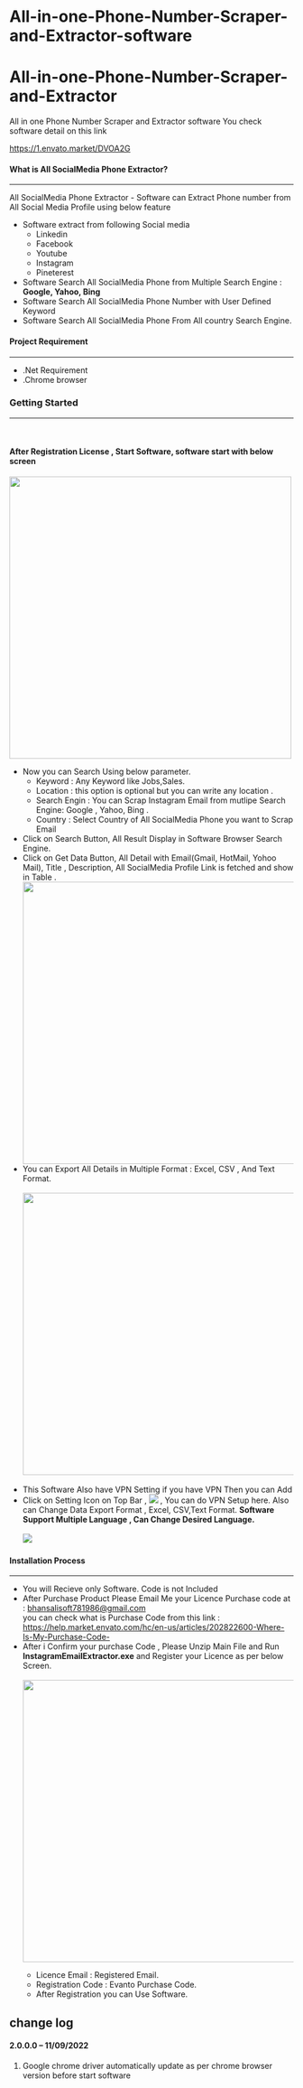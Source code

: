 # All-in-one-Phone-Number-Scraper-and-Extractor-software
# All-in-one-Phone-Number-Scraper-and-Extractor
All in one Phone Number Scraper and Extractor software
You check software detail on this link

https://1.envato.market/DVOA2G

<h4>What is All SocialMedia Phone Extractor?</h4>
            <hr class="notop">
            <p>
                All SocialMedia Phone Extractor - Software can Extract Phone number from All Social Media Profile using below feature 
                <ul>
<li>Software  extract from following Social media
 <ul>
<li>Linkedin</li>      
<li>Facebook</li>            
<li>Youtube</li>       
<li>Instagram</li>       
   <li>Pineterest</li>  
</ul>
</li>
<li>
      Software Search All SocialMedia Phone from Multiple Search Engine : <b>Google, Yahoo, Bing</b>
                    </li>
	 <li>
                        Software Search All SocialMedia Phone Number with User Defined Keyword
                    </li>
<li>
                        Software Search All SocialMedia Phone From All country Search Engine.
                    </li>
                </ul>
            </p>
         <div class="page-header">
                <h4>Project Requirement </h4>
                <hr class="notop">
            </div>
            <ul>
                <li>.Net Requirement</li>
 <li>.Chrome browser</li>
            </ul>
 <div class="page-header">
                <h3>Getting Started</h3>
                <hr class="notop">
            </div>
            <br>
            <h4>After Registration License , Start Software, software start with below screen</h4>
			<img src="https://1.bp.blogspot.com/-GGQa8BJtqOw/YTozbN6qXfI/AAAAAAAAA_k/m_vPRMz_BvwbDTmnFIs8eJKkv3NMyqVKQCLcBGAsYHQ/s1290/02.png" width="500px"></img>
			 <ul>
                  <li>Now you can Search Using  below parameter.
				    <ul>
                  <li>Keyword :   Any Keyword like Jobs,Sales.</li>
				  <li>Location :  this option is optional but you can write any location .</li>
				   <li>Search Engin : You can Scrap Instagram Email from mutlipe Search Engine: Google , Yahoo, Bing .</li>
				   <li>Country : Select Country of All SocialMedia Phone you want to Scrap Email</li>
                </ul></li>
	 <li>Click on Search Button, All Result Display in Software Browser Search Engine.  </li>
		<li>Click on Get Data Button, All Detail with Email(Gmail, HotMail, Yohoo Mail), Title , Description, All SocialMedia Profile Link is fetched and show in Table .  </li>
		           <img src="https://1.bp.blogspot.com/-drSbPp12b7g/YToza0IK65I/AAAAAAAAA_c/6LUIpNJjdTk0okjwT3BrrgQm0x8J7XgZgCLcBGAsYHQ/s1290/04.png" width="500px"></img>
				   <li>You can Export All Details in Multiple Format : Excel, CSV , And Text Format.</li>
					<br/>
					 	<img src="https://1.bp.blogspot.com/-DDW8TU6YuRk/YTozbjG_NRI/AAAAAAAAA_o/eJgDxJlg3csIU4kAzHI4JR8ebHsUArXKgCLcBGAsYHQ/s1360/05.png" width="500px"></img>
				   	<br/>
						<br/>
				   <li>This Software Also have VPN Setting if you have VPN Then you can Add  
				   <br/>
				   <li> Click on Setting Icon on Top Bar , <img src="http://bhansalisoft.com/EvantoSnap/settingicon.png"></img> ,
				   You can do  VPN Setup here.  Also can Change Data Export Format , Excel, CSV,Text Format.
				   <b>Software Support Multiple Language , Can Change Desired Language.</b>
				   	<br/>
						<br/>
				   <img src="http://bhansalisoft.com/EvantoSnap/06.png"></img> 
				   </li>
              </ul>
			   <div class="page-header">
                <h4>Installation Process </h4>
                <hr class="notop">
            </div>
            <ul>
 <li>You will Recieve only Software. Code is not Included</li>
 <li>After Purchase Product Please Email Me your Licence Purchase code at : <a href="mailto:bhansalisoft781986@gmail.com">bhansalisoft781986@gmail.com</a>
<br/>you can check what is Purchase Code from this link :<a href="https://help.market.envato.com/hc/en-us/articles/202822600-Where-Is-My-Purchase-Code-"> https://help.market.envato.com/hc/en-us/articles/202822600-Where-Is-My-Purchase-Code-</a>
				</li>
	           <li>After i Confirm your purchase Code , Please Unzip Main File and Run <b>InstagramEmailExtractor.exe</b> and Register your Licence as per below Screen.</li>
			       <br/>
     			<img src="https://1.bp.blogspot.com/-Xf_crSO9Bqk/YTozX-OdEQI/AAAAAAAAA_Y/M78USb1bURwjo8wq27wUg4rB_bPc0a_kwCLcBGAsYHQ/s439/01.png" width="500px"></img>
			   <ul>
                  <li>Licence Email :   Registered Email.</li>
				  <li>Registration Code :  Evanto Purchase Code.</li>
				   <li>After Registration you can Use Software.</li>
                </ul>
            </ul>


<h2> change log </h2>
<h4 id="item-description__2-2-0-03-06-2020">2.0.0.0 – 11/09/2022</h4>
<ol>
    <li>Google chrome driver automatically update as per chrome browser version before start software</li>
   
</ol>

			
